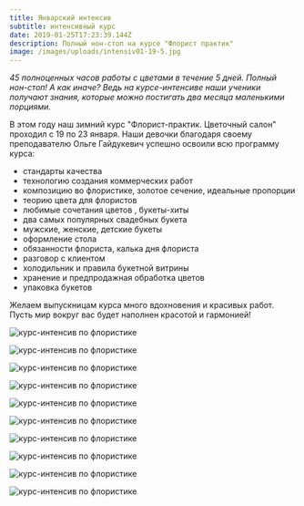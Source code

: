 ```yaml
---
title: Январский интенсив
subtitle: интенсивный курс
date: 2019-01-25T17:23:39.144Z
description: Полный нон-стоп на курсе "Флорист практик"
image: /images/uploads/intensiv01-19-5.jpg
---
```

_45 полноценных часов работы с цветами в течение 5 дней. Полный нон-стоп! А как иначе? Ведь на курсе-интенсиве наши ученики получают знания, которые можно постигать два месяца маленькими порциями._ 

В этом году наш зимний курс "Флорист-практик. Цветочный салон" проходил с 19 по 23 января. Наши девочки благодаря своему преподавателю Ольге Гайдукевич успешно освоили всю программу курса:

* стандарты качества 
* технологию создания коммерческих работ 
* композицию во флористике, золотое сечение, идеальные пропорции 
* теорию цвета для флористов 
* любимые сочетания цветов , букеты-хиты 
* два самых популярных свадебных букета 
* мужские, женские, детские букеты 
* оформление стола 
* обязанности флориста, калька дня флориста 
* разговор с клиентом 
* холодильник и правила букетной витрины 
* хранение и предпродажная обработка цветов 
* упаковка букетов

Желаем выпускницам курса много вдохновения и красивых работ. Пусть мир вокруг вас будет наполнен красотой и гармонией! 

![курс-интенсив по флористике](/images/uploads/intensiv01-19-6.jpg "курс-интенсив по флористике")

![курс-интенсив по флористике](/images/uploads/intensiv01-19-2.jpg "курс-интенсив по флористике")

![курс-интенсив по флористике](/images/uploads/intensiv01-19-1.jpg "курс-интенсив по флористике")

![курс-интенсив по флористике](/images/uploads/intensiv01-19-7.jpg "курс-интенсив по флористике")

![курс-интенсив по флористике](/images/uploads/intensiv01-19-8.jpg "курс-интенсив по флористике")

![курс-интенсив по флористике](/images/uploads/intensiv01-19-9.jpg "курс-интенсив по флористике")

![курс-интенсив по флористике](/images/uploads/intensiv01-19-10.jpg "курс-интенсив по флористике")

![курс-интенсив по флористике](/images/uploads/intensiv01-19-11.jpg "курс-интенсив по флористике")

![курс-интенсив по флористике](/images/uploads/intensiv01-19-12.jpg "курс-интенсив по флористике")

![курс-интенсив по флористике](/images/uploads/intensiv01-19-13.jpg "курс-интенсив по флористике")
